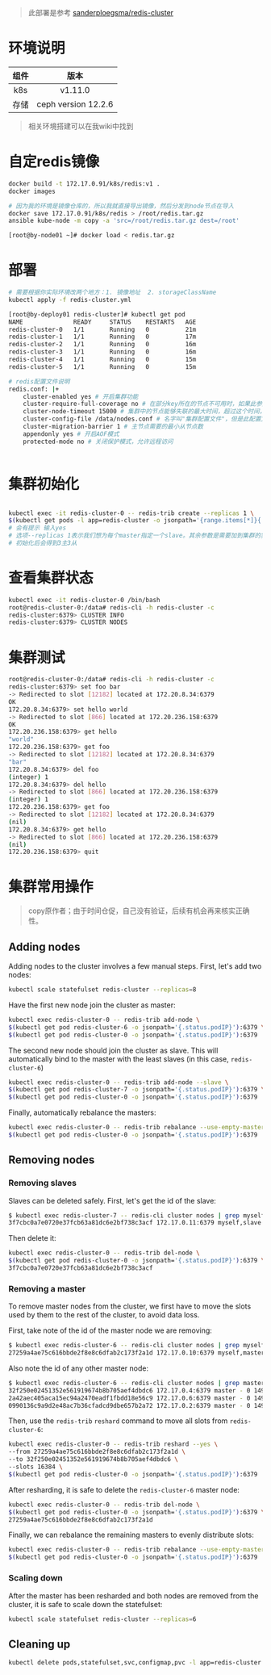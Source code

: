 > 此部署是参考 [sanderploegsma/redis-cluster](https://github.com/sanderploegsma/redis-cluster)
# 环境说明
组件|版本
:---:|:---: 
k8s|v1.11.0
存储|ceph version 12.2.6
> 相关环境搭建可以在我wiki中找到
# 自定redis镜像
```bash
docker build -t 172.17.0.91/k8s/redis:v1 .
docker images

# 因为我的环境是镜像仓库的，所以我就直接导出镜像，然后分发到node节点在导入
docker save 172.17.0.91/k8s/redis > /root/redis.tar.gz 
ansible kube-node -m copy -a 'src=/root/redis.tar.gz dest=/root'

[root@by-node01 ~]# docker load < redis.tar.gz

```

# 部署
```bash
# 需要根据你实际环境改两个地方：1. 镜像地址  2. storageClassName
kubectl apply -f redis-cluster.yml

[root@by-deploy01 redis-cluster]# kubectl get pod
NAME              READY     STATUS    RESTARTS   AGE
redis-cluster-0   1/1       Running   0          21m
redis-cluster-1   1/1       Running   0          17m
redis-cluster-2   1/1       Running   0          16m
redis-cluster-3   1/1       Running   0          16m
redis-cluster-4   1/1       Running   0          15m
redis-cluster-5   1/1       Running   0          15m

# redis配置文件说明
redis.conf: |+
    cluster-enabled yes # 开启集群功能
    cluster-require-full-coverage no # 在部分key所在的节点不可用时，如果此参数设置为"yes"(默认值), 则整个集群停止接受操作；如果此参数设置为”no”，则集群依然为可达节点上的key提供读操作。
    cluster-node-timeout 15000 # 集群中的节点能够失联的最大时间，超过这个时间，该节点就会被认为故障，会进行迁移
    cluster-config-file /data/nodes.conf # 名字叫"集群配置文件"，但是此配置文件不能人工编辑，它是集群节点自动维护的文件，主要用于记录集群中有哪些节点、他们的状态以及一些持久化参数等，方便在重启时恢复这些状态。通常是在收到请求之后这个文件就会被更新。
    cluster-migration-barrier 1 # 主节点需要的最小从节点数
    appendonly yes # 开启AOF模式
    protected-mode no # 关闭保护模式，允许远程访问
    
```

# 集群初始化
```bash

kubectl exec -it redis-cluster-0 -- redis-trib create --replicas 1 \
$(kubectl get pods -l app=redis-cluster -o jsonpath='{range.items[*]}{.status.podIP}:6379 ')
# 会有提示 输入yes
# 选项--replicas 1表示我们想为每个master指定一个slave。其余参数是需要加到集群的实例地址。
# 初始化后会得到3主3从
```
# 查看集群状态
```bash
kubectl exec -it redis-cluster-0 /bin/bash
root@redis-cluster-0:/data# redis-cli -h redis-cluster -c
redis-cluster:6379> CLUSTER INFO
redis-cluster:6379> CLUSTER NODES
```
# 集群测试
```bash
root@redis-cluster-0:/data# redis-cli -h redis-cluster -c
redis-cluster:6379> set foo bar
-> Redirected to slot [12182] located at 172.20.8.34:6379
OK
172.20.8.34:6379> set hello world
-> Redirected to slot [866] located at 172.20.236.158:6379
OK
172.20.236.158:6379> get hello
"world"
172.20.236.158:6379> get foo
-> Redirected to slot [12182] located at 172.20.8.34:6379
"bar"
172.20.8.34:6379> del foo
(integer) 1
172.20.8.34:6379> del hello
-> Redirected to slot [866] located at 172.20.236.158:6379
(integer) 1
172.20.236.158:6379> get foo
-> Redirected to slot [12182] located at 172.20.8.34:6379
(nil)
172.20.8.34:6379> get hello
-> Redirected to slot [866] located at 172.20.236.158:6379
(nil)
172.20.236.158:6379> quit
```

# 集群常用操作
> copy原作者；由于时间仓促，自己没有验证，后续有机会再来核实正确性。
## Adding nodes
Adding nodes to the cluster involves a few manual steps. First, let's add two nodes:
``` bash
kubectl scale statefulset redis-cluster --replicas=8
```

Have the first new node join the cluster as master:
``` bash
kubectl exec redis-cluster-0 -- redis-trib add-node \
$(kubectl get pod redis-cluster-6 -o jsonpath='{.status.podIP}'):6379 \
$(kubectl get pod redis-cluster-0 -o jsonpath='{.status.podIP}'):6379
```

The second new node should join the cluster as slave. This will automatically bind to the master with the least slaves (in this case, `redis-cluster-6`)
``` bash
kubectl exec redis-cluster-0 -- redis-trib add-node --slave \
$(kubectl get pod redis-cluster-7 -o jsonpath='{.status.podIP}'):6379 \
$(kubectl get pod redis-cluster-0 -o jsonpath='{.status.podIP}'):6379
```

Finally, automatically rebalance the masters:
``` bash
kubectl exec redis-cluster-0 -- redis-trib rebalance --use-empty-masters \
$(kubectl get pod redis-cluster-0 -o jsonpath='{.status.podIP}'):6379
```

## Removing nodes

### Removing slaves
Slaves can be deleted safely. First, let's get the id of the slave:

``` bash
$ kubectl exec redis-cluster-7 -- redis-cli cluster nodes | grep myself
3f7cbc0a7e0720e37fcb63a81dc6e2bf738c3acf 172.17.0.11:6379 myself,slave 32f250e02451352e561919674b8b705aef4dbdc6 0 0 0 connected
```

Then delete it:
``` bash
kubectl exec redis-cluster-0 -- redis-trib del-node \
$(kubectl get pod redis-cluster-0 -o jsonpath='{.status.podIP}'):6379 \
3f7cbc0a7e0720e37fcb63a81dc6e2bf738c3acf
```

### Removing a master
To remove master nodes from the cluster, we first have to move the slots used by them to the rest of the cluster, to avoid data loss.

First, take note of the id of the master node we are removing:
``` bash
$ kubectl exec redis-cluster-6 -- redis-cli cluster nodes | grep myself
27259a4ae75c616bbde2f8e8c6dfab2c173f2a1d 172.17.0.10:6379 myself,master - 0 0 9 connected 0-1364 5461-6826 10923-12287
```

Also note the id of any other master node:
``` bash
$ kubectl exec redis-cluster-6 -- redis-cli cluster nodes | grep master | grep -v myself
32f250e02451352e561919674b8b705aef4dbdc6 172.17.0.4:6379 master - 0 1495120400893 2 connected 6827-10922
2a42aec405aca15ec94a2470eadf1fbdd18e56c9 172.17.0.6:6379 master - 0 1495120398342 8 connected 12288-16383
0990136c9a9d2e48ac7b36cfadcd9dbe657b2a72 172.17.0.2:6379 master - 0 1495120401395 1 connected 1365-5460
```

Then, use the `redis-trib` `reshard` command to move all slots from `redis-cluster-6`:
``` bash
kubectl exec redis-cluster-0 -- redis-trib reshard --yes \
--from 27259a4ae75c616bbde2f8e8c6dfab2c173f2a1d \
--to 32f250e02451352e561919674b8b705aef4dbdc6 \
--slots 16384 \
$(kubectl get pod redis-cluster-0 -o jsonpath='{.status.podIP}'):6379
```

After resharding, it is safe to delete the `redis-cluster-6` master node:
``` bash
kubectl exec redis-cluster-0 -- redis-trib del-node \
$(kubectl get pod redis-cluster-0 -o jsonpath='{.status.podIP}'):6379 \
27259a4ae75c616bbde2f8e8c6dfab2c173f2a1d
```

Finally, we can rebalance the remaining masters to evenly distribute slots:
``` bash
kubectl exec redis-cluster-0 -- redis-trib rebalance --use-empty-masters \
$(kubectl get pod redis-cluster-0 -o jsonpath='{.status.podIP}'):6379
```

### Scaling down
After the master has been resharded and both nodes are removed from the cluster, it is safe to scale down the statefulset:
``` bash
kubectl scale statefulset redis-cluster --replicas=6
```

## Cleaning up
``` bash
kubectl delete pods,statefulset,svc,configmap,pvc -l app=redis-cluster
```
